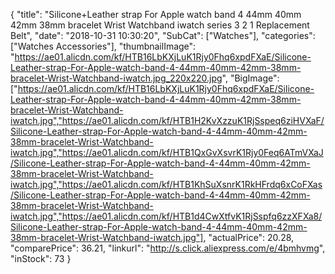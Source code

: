 {
	"title": "Silicone+Leather strap For Apple watch band 4 44mm 40mm 42mm 38mm bracelet Wrist Watchband iwatch series 3 2 1 Replacement Belt",
	"date": "2018-10-31 10:30:20",
	"SubCat": ["Watches"],
	"categories": ["Watches Accessories"],
	"thumbnailImage": "https://ae01.alicdn.com/kf/HTB16LbKXjLuK1Rjy0Fhq6xpdFXaE/Silicone-Leather-strap-For-Apple-watch-band-4-44mm-40mm-42mm-38mm-bracelet-Wrist-Watchband-iwatch.jpg_220x220.jpg",
	"BigImage": ["https://ae01.alicdn.com/kf/HTB16LbKXjLuK1Rjy0Fhq6xpdFXaE/Silicone-Leather-strap-For-Apple-watch-band-4-44mm-40mm-42mm-38mm-bracelet-Wrist-Watchband-iwatch.jpg","https://ae01.alicdn.com/kf/HTB1H2KvXzzuK1RjSspeq6ziHVXaF/Silicone-Leather-strap-For-Apple-watch-band-4-44mm-40mm-42mm-38mm-bracelet-Wrist-Watchband-iwatch.jpg","https://ae01.alicdn.com/kf/HTB1QxGvXsvrK1Rjy0Feq6ATmVXaJ/Silicone-Leather-strap-For-Apple-watch-band-4-44mm-40mm-42mm-38mm-bracelet-Wrist-Watchband-iwatch.jpg","https://ae01.alicdn.com/kf/HTB1KhSuXsnrK1RkHFrdq6xCoFXas/Silicone-Leather-strap-For-Apple-watch-band-4-44mm-40mm-42mm-38mm-bracelet-Wrist-Watchband-iwatch.jpg","https://ae01.alicdn.com/kf/HTB1d4CwXtfvK1RjSspfq6zzXFXa8/Silicone-Leather-strap-For-Apple-watch-band-4-44mm-40mm-42mm-38mm-bracelet-Wrist-Watchband-iwatch.jpg"],
	"actualPrice": 20.28,
	"comparePrice": 36.21,
	"linkurl": "http://s.click.aliexpress.com/e/4bmhvmg",
	"inStock": 73
}
